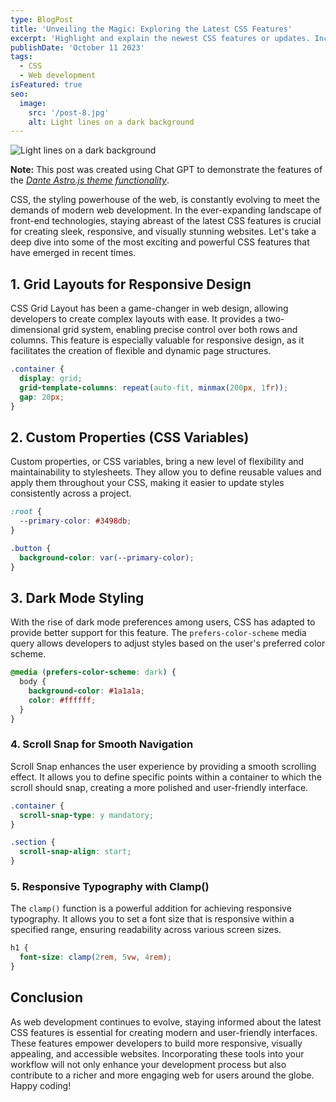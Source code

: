 ```yaml
---
type: BlogPost
title: 'Unveiling the Magic: Exploring the Latest CSS Features'
excerpt: 'Highlight and explain the newest CSS features or updates. Include examples and demonstrate how these features can enhance the styling and layout of web pages.'
publishDate: 'October 11 2023'
tags:
  - CSS
  - Web development
isFeatured: true
seo:
  image:
    src: '/post-8.jpg'
    alt: Light lines on a dark background
---
```


![Light lines on a dark background](/post-8.jpg)

**Note:** This post was created using Chat GPT to demonstrate the features of the _[Dante Astro.js theme functionality](https://justgoodui.com/astro-themes/dante/)_.

CSS, the styling powerhouse of the web, is constantly evolving to meet the demands of modern web development. In the ever-expanding landscape of front-end technologies, staying abreast of the latest CSS features is crucial for creating sleek, responsive, and visually stunning websites. Let's take a deep dive into some of the most exciting and powerful CSS features that have emerged in recent times.

## 1. **Grid Layouts for Responsive Design**

CSS Grid Layout has been a game-changer in web design, allowing developers to create complex layouts with ease. It provides a two-dimensional grid system, enabling precise control over both rows and columns. This feature is especially valuable for responsive design, as it facilitates the creation of flexible and dynamic page structures.

```css
.container {
  display: grid;
  grid-template-columns: repeat(auto-fit, minmax(200px, 1fr));
  gap: 20px;
}
```

## 2. **Custom Properties (CSS Variables)**

Custom properties, or CSS variables, bring a new level of flexibility and maintainability to stylesheets. They allow you to define reusable values and apply them throughout your CSS, making it easier to update styles consistently across a project.

```css
:root {
  --primary-color: #3498db;
}

.button {
  background-color: var(--primary-color);
}
```

## 3. **Dark Mode Styling**

With the rise of dark mode preferences among users, CSS has adapted to provide better support for this feature. The `prefers-color-scheme` media query allows developers to adjust styles based on the user's preferred color scheme.

```css
@media (prefers-color-scheme: dark) {
  body {
    background-color: #1a1a1a;
    color: #ffffff;
  }
}
```

### 4. **Scroll Snap for Smooth Navigation**

Scroll Snap enhances the user experience by providing a smooth scrolling effect. It allows you to define specific points within a container to which the scroll should snap, creating a more polished and user-friendly interface.

```css
.container {
  scroll-snap-type: y mandatory;
}

.section {
  scroll-snap-align: start;
}
```

### 5. **Responsive Typography with Clamp()**

The `clamp()` function is a powerful addition for achieving responsive typography. It allows you to set a font size that is responsive within a specified range, ensuring readability across various screen sizes.

```css
h1 {
  font-size: clamp(2rem, 5vw, 4rem);
}
```

## Conclusion

As web development continues to evolve, staying informed about the latest CSS features is essential for creating modern and user-friendly interfaces. These features empower developers to build more responsive, visually appealing, and accessible websites. Incorporating these tools into your workflow will not only enhance your development process but also contribute to a richer and more engaging web for users around the globe. Happy coding!
